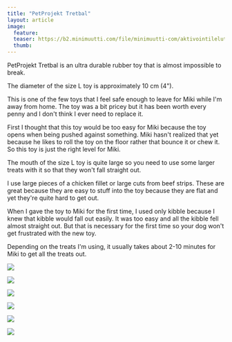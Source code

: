 ```yaml
---
title: "PetProjekt Tretbal"
layout: article
image:
  feature:
  teaser: https://b2.minimuutti.com/file/minimuutti-com/aktivointilelut/muut/DS445781-245px.jpg
  thumb:
---
```


PetProjekt Tretbal is an ultra durable rubber toy that is almost impossible to break.

The diameter of the size L toy is approximately 10 cm (4").

This is one of the few toys that I feel safe enough to leave for Miki while I'm away from home. The toy was a bit pricey but it has been worth every penny and I don't think I ever need to replace it.

First I thought that this toy would be too easy for Miki because the toy opens when being pushed against something. Miki hasn't realized that yet because he likes to roll the toy on the floor rather that bounce it or chew it. So this toy is just the right level for Miki.

The mouth of the size L toy is quite large so you need to use some larger treats with it so that they won't fall straight out.

I use large pieces of a chicken fillet or large cuts from beef strips. These are great because they are easy to stuff into the toy because they are flat and yet they're quite hard to get out.

When I gave the toy to Miki for the first time, I used only kibble because I knew that kibble would fall out easily. It was too easy and all the kibble fell almost straight out. But that is necessary for the first time so your dog won't get frustrated with the new toy.

Depending on the treats I'm using, it usually takes about 2-10 minutes for Miki to get all the treats out.

![](https://b2.minimuutti.com/file/minimuutti-com/aktivointilelut/muut/DS44547-800px.jpg)

![](https://b2.minimuutti.com/file/minimuutti-com/aktivointilelut/muut/DS44578-800px.jpg)

![](https://b2.minimuutti.com/file/minimuutti-com/aktivointilelut/muut/DS44576-800px.jpg)

![](https://b2.minimuutti.com/file/minimuutti-com/aktivointilelut/muut/DS44767-800px.jpg)

![](https://b2.minimuutti.com/file/minimuutti-com/aktivointilelut/muut/DS44774-800px.jpg)

![](https://b2.minimuutti.com/file/minimuutti-com/aktivointilelut/muut/DS44824-800px.jpg)

